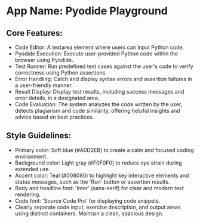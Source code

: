 # **App Name**: Pyodide Playground

## Core Features:

- Code Editor: A textarea element where users can input Python code.
- Pyodide Execution: Execute user-provided Python code within the browser using Pyodide.
- Test Runner: Run predefined test cases against the user's code to verify correctness using Python assertions.
- Error Handling: Catch and display syntax errors and assertion failures in a user-friendly manner.
- Result Display: Display test results, including success messages and error details, in a designated area.
- Code Evaluation: The system analyzes the code written by the user, detects plagiarism and code similarity, offering helpful insights and advice based on best practices.

## Style Guidelines:

- Primary color: Soft blue (#A0D2EB) to create a calm and focused coding environment.
- Background color: Light gray (#F0F0F0) to reduce eye strain during extended use.
- Accent color: Teal (#008080) to highlight key interactive elements and status messages, such as the 'Run' button or assertion results.
- Body and headline font: 'Inter' (sans-serif) for clear and modern text rendering.
- Code font: 'Source Code Pro' for displaying code snippets.
- Clearly separate code input, exercise description, and output areas using distinct containers. Maintain a clean, spacious design.
